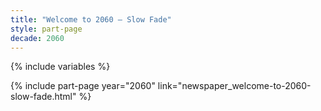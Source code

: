 ```yaml
---
title: "Welcome to 2060 – Slow Fade"
style: part-page
decade: 2060
---
```


{% include variables %}

{% include part-page year="2060" link="newspaper_welcome-to-2060-slow-fade.html" %}
